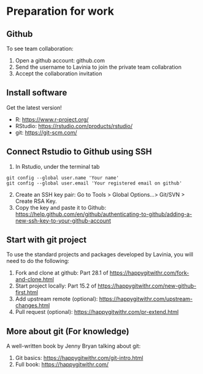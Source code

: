 # Preparation for work


## Github
To see team collaboration:

1. Open a github account: github.com
2. Send the username to Lavinia to join the private team collabration
3. Accept the collaboration invitation


## Install software

Get the latest version!

- R: https://www.r-project.org/
- RStudio: https://rstudio.com/products/rstudio/
- git: https://git-scm.com/


## Connect Rstudio to Github using SSH

1. In Rstudio, under the terminal tab
```git
git config --global user.name 'Your name'
git config --global user.email 'Your registered email on github'

```
2. Create an SSH key pair: Go to Tools > Global Options…> Git/SVN > Create RSA Key.
3. Copy the key and paste it to Github: https://help.github.com/en/github/authenticating-to-github/adding-a-new-ssh-key-to-your-github-account


## Start with git project
To use the standard projects and packages developed by Lavinia, you will need to do the following:
1. Fork and clone at github: Part 28.1 of https://happygitwithr.com/fork-and-clone.html
2. Start project locally: Part 15.2 of https://happygitwithr.com/new-github-first.html
3. Add upstream remote (optional): https://happygitwithr.com/upstream-changes.html
4. Pull request (optional): https://happygitwithr.com/pr-extend.html


## More about git (For knowledge)
A well-written book by Jenny Bryan talking about git:
1. Git basics: https://happygitwithr.com/git-intro.html 
2. Full book: https://happygitwithr.com/ 

